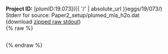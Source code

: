 **Project ID:** [plumID:19.073]({{ '/' | absolute_url }}eggs/19/073/)  
Stderr for source:  Paper2_setup/plumed_mla_h2o.dat   
(download [zipped raw stdout](plumed_mla_h2o.dat.plumed_master.stdout.txt.zip))  
{% raw %}
<pre>
</pre>
{% endraw %}
